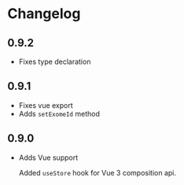 # Changelog

## 0.9.2

* Fixes type declaration

## 0.9.1

* Fixes vue export
* Adds `setExomeId` method

## 0.9.0

* Adds Vue support

  Added `useStore` hook for Vue 3 composition api.
